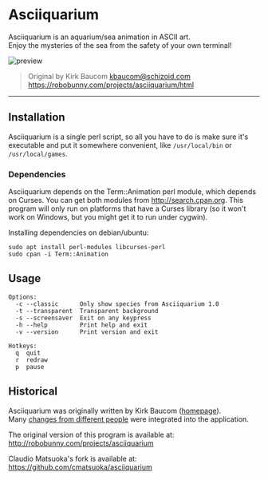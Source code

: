 # Asciiquarium

Asciiquarium is an aquarium/sea animation in ASCII art.  
Enjoy the mysteries of the sea from the safety of your own terminal!

![preview](https://user-images.githubusercontent.com/48992448/219967010-69ee6002-a299-444e-b9cd-fc5222cb7488.gif)

> Original by Kirk Baucom <kbaucom@schizoid.com>  
> https://robobunny.com/projects/asciiquarium/html

---

## Installation

Asciiquarium is a single perl script, so all you have to do is make sure
it's executable and put it somewhere convenient, like `/usr/local/bin` or
`/usr/local/games`.

### Dependencies

Asciiquarium depends on the Term::Animation perl module, which depends on
Curses. You can get both modules from http://search.cpan.org. This program
will only run on platforms that have a Curses library (so it won't work on
Windows, but you might get it to run under cygwin).

Installing dependencies on debian/ubuntu:
```
sudo apt install perl-modules libcurses-perl
sudo cpan -i Term::Animation
```

## Usage

```
Options:
  -c --classic      Only show species from Asciiquarium 1.0
  -t --transparent  Transparent background
  -s --screensaver  Exit on any keypress
  -h --help         Print help and exit
  -v --version      Print version and exit

Hotkeys:
  q  quit
  r  redraw
  p  pause
```

## Historical

Asciiquarium was originally written by Kirk Baucom ([homepage](https://robobunny.com/projects/asciiquarium/html)).  
Many [changes from different people](CHANGES.txt) were integrated into the application.

The original version of this program is available at:  
http://robobunny.com/projects/asciiquarium

Claudio Matsuoka's fork is available at:  
https://github.com/cmatsuoka/asciiquarium
